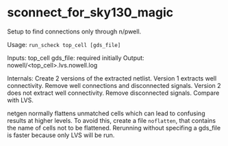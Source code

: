 # sconnect_for_sky130_magic
Setup to find connections only through n/pwell.

Usage:
 ```run_scheck top_cell [gds_file]```

Inputs:
 top_cell
 gds_file: required initially
Output:
 nowell/<top_cell>.lvs.nowell.log

Internals:
 Create 2 versions of the extracted netlist.
  Version 1 extracts well connectivity.
   Remove well connections and disconnected signals.
  Version 2 does not extract well connectivity.
   Remove disconnected signals.
 Compare with LVS.

netgen normally flattens unmatched cells which can lead to confusing results at higher levels.
To avoid this, create a file `noflatten`, that contains the name of cells not to be flattened.
Rerunning without specifing a gds_file is faster because only LVS will be run.
